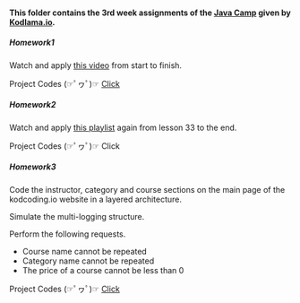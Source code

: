 #### This folder contains the 3rd week assignments of the [Java Camp](https://www.kodlama.io/courses/enrolled/1868842) given by [Kodlama.io](https://www.kodlama.io/courses/).

##### Homework1
Watch and apply [this video](https://www.youtube.com/watch?v=H3QOQRh8cgk&list=PLqG356ExoxZWfcrBP53Njxir4a-OgqRki&index=2) from start to finish.

Project Codes (☞ﾟヮﾟ)☞ [Click](https://github.com/Minecakir/JavaBootcamp-Kodlamaio/tree/main/Week3/Hw1/src)

##### Homework2
Watch and apply [this playlist](https://www.youtube.com/watch?v=uucRtKBo6Yg&list=PLqG356ExoxZUGwbqoJEKSMnaxVJe4Uvf8) again from lesson 33 to the end.

Project Codes (☞ﾟヮﾟ)☞ Click

##### Homework3

Code the instructor, category and course sections on the main page of the kodcoding.io website in a layered architecture.

Simulate the multi-logging structure.

Perform the following requests.

* Course name cannot be repeated
* Category name cannot be repeated
* The price of a course cannot be less than 0

Project Codes (☞ﾟヮﾟ)☞ [Click](https://github.com/Minecakir/JavaBootcamp-Kodlamaio/tree/main/Week3/Hw3/src)
